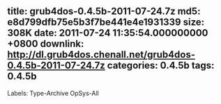 title: grub4dos-0.4.5b-2011-07-24.7z
md5: e8d799dfb75e5b3f7be441e4e1931339
size: 308K
date: 2011-07-24 11:35:54.000000000 +0800
downlink: http://dl.grub4dos.chenall.net/grub4dos-0.4.5b-2011-07-24.7z
categories: 0.4.5b
tags: 0.4.5b
---

Labels: 
 Type-Archive
 OpSys-All